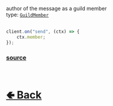 author of the message as a guild member<br>
type: [`GuildMember`](https://github.com/shysolocup/noscord.js/wiki/Types.GuildMember)<br><br>
```js
client.on("send", (ctx) => {
    ctx.member;
});
```

### [source](https://github.com/shysolocup/noscord.js/blob/main/src/Services/TypeService/types/Message/custard/apply.js)


<br> <h1> [🢀 Back](https://github.com/shysolocup/noscord.js/wiki/Types.Message) </h1>